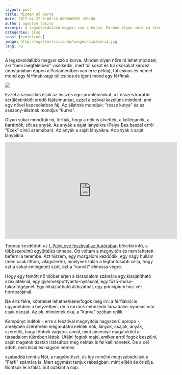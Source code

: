 ```yaml
---
layout: post
title: Minden nő kurva
date: 2017-04-22 6:00:18.000000000 +00:00
author: agoston_laszlo
excerpt: A legsokoldalúbb magyar szó a kurva. Minden olyan nőre rá lehet mondani, aki "nem megfelelően" viselkedik, mert túl sokat és túl okosakat kérdez (mostanában éppen a Parlamentben van erre példa), túl csinos és nemet mond egy férfinak vagy túl csinos és igent mond egy férfinak.
categories: blog
tags: [feminizmus]
image: http://agostonlaszlo.hu/images/szuzmaria.jpg
lang: hu
---
```

A legsokoldalúbb magyar szó a kurva. Minden olyan nőre rá lehet mondani, aki "nem megfelelően" viselkedik, mert túl sokat és túl okosakat kérdez (mostanában éppen a Parlamentben van erre példa), túl csinos és nemet mond egy férfinak vagy túl csinos és igent mond egy férfinak.

![](http://agostonlaszlo.hu/images/szuzmaria.jpg)

Ezzel a szóval kezeljük az összes ego-problémánkat, az összes korábbi sérülésünkből eredő fájdalmunkat, ezzel a szóval kezelünk mindent, ami egy nővel kapcsolatban fáj. Az állatnak mondjuk: "rossz kutya" és az asszony-állatnak mondjuk "kurva".

Olyan sokat mondtuk mi, férfiak, hogy a nők is átvették, a kolléganők, a barátnők, sőt az anyák. Az anyák a saját lányaikra (Palya Bea beszél erről "Exek" című számában). Az anyák a saját lányaikra. Az anyák a saját lányaikra.

<iframe width="560" height="315" src="https://www.youtube.com/embed/EUFvjETY148?start=9" frameborder="0" allowfullscreen></iframe>

Tegnap kezdődött az [I. PolyLove fesztivál az Aurórában](http://bit.ly/2pP6N4o) bővebb infó, a többszerelmű együttélés ünnepe. Ott voltam a megnyitón és nem lehetett beférni a terembe. Azt hiszem, egy mozgalom kezdődik, egy nagy hullám  (nem csak itthon, világszerte), amelynek talán a legfontosabb célja, hogy ezt a sokat emlegetett szót, ezt a "kurvát" elmossa végre.

Hogy egy felnőtt nő többet érjen a társadalom számára egy kisajátítható szexjátéknál, egy gyermekpottyantó-nyílásnál, egy főző-mosó-takarítógépnél. Egy hibáztatható áldozatnál, egy princípium hús-vér hordozójánál.

Ne érts félre, köteteket lehetne/kéne/fogok még írni a férfiakról is ugyanebben a helyzetben, de a mi ránk nehezedő társadalmi nyomás már csak okozat. Az ok, mindenek oka, a "kurva" szóban rejlik.

Kampányt indítok - erre a fesztivál megnyitója nagyszerű apropó -, amelyben szeretném megmutatni nektek nők, lányok, csajok, anyák, szeretők, hogy többek vagytok annál, mint amennyit magatokból a társadalom tükrében láttok. Utálni fogtok majd, amikor arról fogok beszélni, saját magatok tisztán látásához még nektek is fel kell nőnetek. De a cél adott, nem kicsi és nagyon nemes:

szabaddá tenni a Nőt, a nagybetűset, és így remélni megszabadulást a "Férfi" számára is. Mert egymást tartjuk rabságban, mint elítélt és őrizője. Bontsuk le a falat. Süt odakint a nap.

